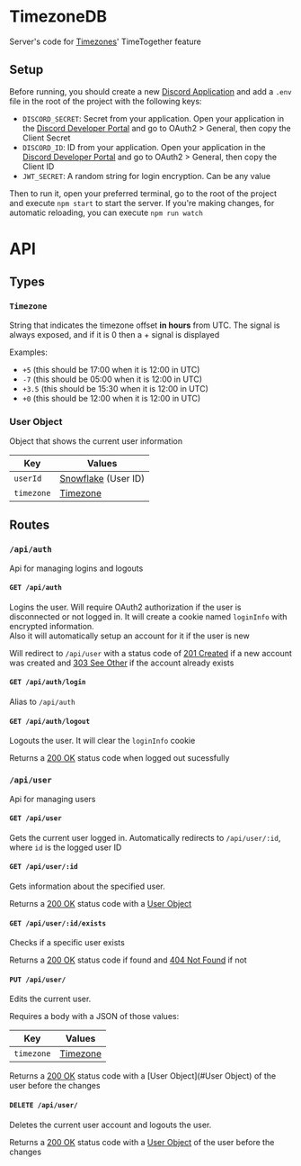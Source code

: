 # TimezoneDB

Server's code for [Timezones](https://github.com/abUwUser/BDPlugins/tree/main/plugins/Fuses)' TimeTogether feature



## Setup

Before running, you should create a new [Discord Application](https://discord.com/developers/applications) and add a `.env` file in the root of the project with the following keys:

* `DISCORD_SECRET`: Secret from your application. Open your application in the [Discord Developer Portal](https://discord.com/developers/applications) and go to OAuth2 > General, then copy the Client Secret
* `DISCORD_ID`: ID from your application. Open your application in the [Discord Developer Portal](https://discord.com/developers/applications) and go to OAuth2 > General, then copy the Client ID
* `JWT_SECRET`: A random string for login encryption. Can be any value

Then to run it, open your preferred terminal, go to the root of the project and execute `npm start` to start the server. If you're making changes, for automatic reloading, you can execute `npm run watch`



# API

## Types

### `Timezone`

String that indicates the timezone offset **in hours** from UTC. The signal is always exposed, and if it is 0 then a + signal is displayed

Examples:

* `+5` (this should be 17:00 when it is 12:00 in UTC)
* `-7` (this should be 05:00 when it is 12:00 in UTC)
* `+3.5` (this should be 15:30 when it is 12:00 in UTC)
* `+0` (this should be 12:00 when it is 12:00 in UTC)



### User Object

Object that shows the current user information

| Key        | Values                                                       |
| ---------- | ------------------------------------------------------------ |
| `userId`   | [Snowflake](https://discord.com/developers/docs/reference#snowflakes) (User ID) |
| `timezone` | [Timezone](#Timezone)                                        |



## Routes

### `/api/auth`
Api for managing logins and logouts



#### `GET /api/auth`
Logins the user. Will require OAuth2 authorization if the user is disconnected or not logged in. It will create a cookie named `loginInfo` with encrypted information.<br />
Also it will automatically setup an account for it if the user is new

Will redirect to `/api/user` with a status code of [201 Created](https://httpstatuses.com/201) if a new account was created and [303 See Other](https://httpstatuses.com/303) if the account already exists



#### `GET /api/auth/login` 
Alias to `/api/auth`



#### `GET /api/auth/logout` 
Logouts the user. It will clear the `loginInfo` cookie

Returns a [200 OK](https://httpstatuses.com/200) status code when logged out sucessfully






### `/api/user` 
Api for managing users



#### `GET /api/user`
Gets the current user logged in. Automatically redirects to `/api/user/:id`, where `id` is the logged user ID



#### `GET /api/user/:id`
Gets information about the specified user.

Returns a [200 OK](https://httpstatuses.com/200) status code with a [User Object](#user-object)



#### `GET /api/user/:id/exists`

Checks if a specific user exists

Returns a [200 OK](https://httpstatuses.com/200) status code if found and [404 Not Found](https://httpstatuses.com/404) if not



#### `PUT /api/user/`

Edits the current user.

Requires a body with a JSON of those values:

| Key        | Values                |
| ---------- | --------------------- |
| `timezone` | [Timezone](#Timezone) |

Returns a [200 OK](https://httpstatuses.com/200) status code with a [User Object](#User Object) of the user before the changes



#### `DELETE /api/user/`

Deletes the current user account and logouts the user.

Returns a [200 OK](https://httpstatuses.com/200) status code with a [User Object](#user-object) of the user before the changes